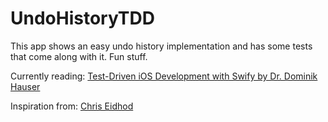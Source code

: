 # UndoHistoryTDD

This app shows an easy undo history implementation and has some tests that come along with it. Fun stuff.

Currently reading: [Test-Driven iOS Development with Swify by Dr. Dominik Hauser](https://www.packtpub.com/application-development/test-driven-ios-development-swift)

Inspiration from: [Chris Eidhod](http://chris.eidhof.nl/post/undo-history-in-swift/)
